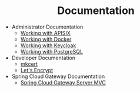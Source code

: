 <h1 align="center">Documentation</h1>

* Administrator Documentation
  * [Working with APISIX](./administrator/apisix/apisix.md)
  * [Working with Docker](./administrator/docker.md)
  * [Working with Keycloak](./administrator/keycloak/keycloak.md)
  * [Working with PostgreSQL](./administrator/postgres/postgres.md)
* Developer Documentation
  * [mkcert](./developer/mkcert.md)
  * [Let's Encrypt](./developer/lets-encrypt.md)
* Spring Cloud Gateway Documentation
  * [Spring Cloud Gateway Server MVC](./developer/spring-cloud-gateway-server-mvc/spring-cloud-gateway-server-mvc.md)